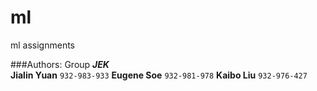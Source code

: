 # ml
ml assignments

###Authors:
Group ***JEK***  
**Jialin Yuan**  `932-983-933` 
**Eugene Soe**   `932-981-978`
**Kaibo Liu**    `932-976-427`